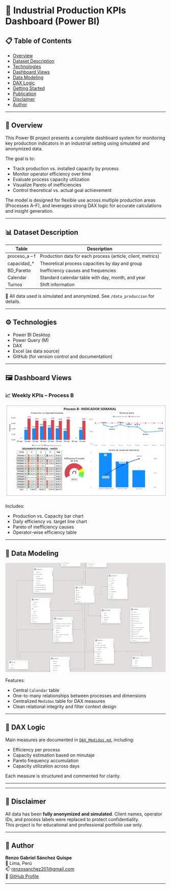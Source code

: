 # 🔧 Industrial Production KPIs Dashboard (Power BI)

## 📋 Table of Contents

- [Overview](#overview)
- [Dataset Description](#dataset-description)
- [Technologies](#technologies)
- [Dashboard Views](#dashboard-views)
- [Data Modeling](#data-modeling)
- [DAX Logic](#dax-logic)
- [Getting Started](#getting-started)
- [Publication](#publication)
- [Disclaimer](#disclaimer)
- [Author](#author)

---

## 🧠 Overview

This Power BI project presents a complete dashboard system for monitoring key production indicators in an industrial setting using simulated and anonymized data.

The goal is to:
- Track production vs. installed capacity by process
- Monitor operator efficiency over time
- Evaluate process capacity utilization
- Visualize Pareto of inefficiencies
- Control theoretical vs. actual goal achievement

The model is designed for flexible use across multiple production areas (Processes A–F), and leverages strong DAX logic for accurate calculations and insight generation.

---

## 📊 Dataset Description

| Table            | Description                                                  |
|------------------|--------------------------------------------------------------|
| proceso_a – f    | Production data for each process (article, client, metrics)  |
| capacidad_*      | Theoretical process capacities by day and group              |
| BD_Paretto       | Inefficiency causes and frequencies                          |
| Calendar         | Standard calendar table with day, month, and year            |
| Turnos           | Shift information                                            |

📁 All data used is simulated and anonymized. See `/data_produccion` for details.

---

## ⚙️ Technologies

- Power BI Desktop
- Power Query (M)
- DAX
- Excel (as data source)
- GitHub (for version control and documentation)

---

## 🖼️ Dashboard Views

### 📈 Weekly KPIs – Process B

![Dashboard KPIs](./screenshots/dashboard_kpi_semanal.png)

Includes:
- Production vs. Capacity bar chart
- Daily efficiency vs. target line chart
- Pareto of inefficiency causes
- Operator-wise efficiency table

---

## 🧩 Data Modeling

![Data Model](./screenshots/modelo_relacional_powerbi.png)

Features:
- Central `Calendar` table
- One-to-many relationships between processes and dimensions
- Centralized `Medidas` table for DAX measures
- Clean relational integrity and filter context design

---

## 📐 DAX Logic

Main measures are documented in [`DAX_Medidas.md`](./DAX_Medidas.md), including:

- Efficiency per process
- Capacity estimation based on minutaje
- Pareto frequency accumulation
- Capacity utilization across days

Each measure is structured and commented for clarity.

---
---

## 🔐 Disclaimer

All data has been **fully anonymized and simulated**. Client names, operator IDs, and process labels were replaced to protect confidentiality.  
This project is for educational and professional portfolio use only.

---

## 👤 Author

**Renzo Gabriel Sánchez Quispe**  
📍 Lima, Perú  
📫 renzosanchez201@gmail.com  
🔗 [GitHub Profile](https://github.com/renzosan25)

---
